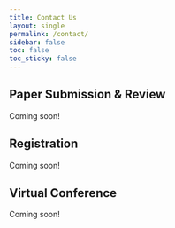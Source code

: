```yaml
---
title: Contact Us
layout: single
permalink: /contact/
sidebar: false
toc: false
toc_sticky: false
---
```


## Paper Submission & Review

Coming soon!

## Registration

Coming soon!

## Virtual Conference

Coming soon!
